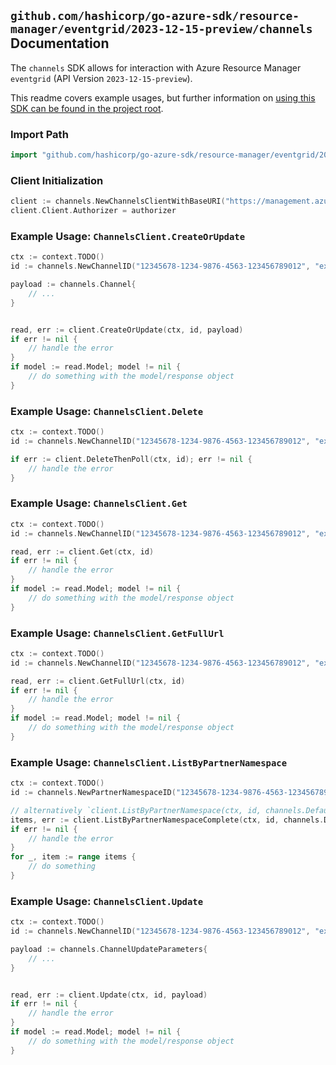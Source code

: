 
## `github.com/hashicorp/go-azure-sdk/resource-manager/eventgrid/2023-12-15-preview/channels` Documentation

The `channels` SDK allows for interaction with Azure Resource Manager `eventgrid` (API Version `2023-12-15-preview`).

This readme covers example usages, but further information on [using this SDK can be found in the project root](https://github.com/hashicorp/go-azure-sdk/tree/main/docs).

### Import Path

```go
import "github.com/hashicorp/go-azure-sdk/resource-manager/eventgrid/2023-12-15-preview/channels"
```


### Client Initialization

```go
client := channels.NewChannelsClientWithBaseURI("https://management.azure.com")
client.Client.Authorizer = authorizer
```


### Example Usage: `ChannelsClient.CreateOrUpdate`

```go
ctx := context.TODO()
id := channels.NewChannelID("12345678-1234-9876-4563-123456789012", "example-resource-group", "partnerNamespaceName", "channelName")

payload := channels.Channel{
	// ...
}


read, err := client.CreateOrUpdate(ctx, id, payload)
if err != nil {
	// handle the error
}
if model := read.Model; model != nil {
	// do something with the model/response object
}
```


### Example Usage: `ChannelsClient.Delete`

```go
ctx := context.TODO()
id := channels.NewChannelID("12345678-1234-9876-4563-123456789012", "example-resource-group", "partnerNamespaceName", "channelName")

if err := client.DeleteThenPoll(ctx, id); err != nil {
	// handle the error
}
```


### Example Usage: `ChannelsClient.Get`

```go
ctx := context.TODO()
id := channels.NewChannelID("12345678-1234-9876-4563-123456789012", "example-resource-group", "partnerNamespaceName", "channelName")

read, err := client.Get(ctx, id)
if err != nil {
	// handle the error
}
if model := read.Model; model != nil {
	// do something with the model/response object
}
```


### Example Usage: `ChannelsClient.GetFullUrl`

```go
ctx := context.TODO()
id := channels.NewChannelID("12345678-1234-9876-4563-123456789012", "example-resource-group", "partnerNamespaceName", "channelName")

read, err := client.GetFullUrl(ctx, id)
if err != nil {
	// handle the error
}
if model := read.Model; model != nil {
	// do something with the model/response object
}
```


### Example Usage: `ChannelsClient.ListByPartnerNamespace`

```go
ctx := context.TODO()
id := channels.NewPartnerNamespaceID("12345678-1234-9876-4563-123456789012", "example-resource-group", "partnerNamespaceName")

// alternatively `client.ListByPartnerNamespace(ctx, id, channels.DefaultListByPartnerNamespaceOperationOptions())` can be used to do batched pagination
items, err := client.ListByPartnerNamespaceComplete(ctx, id, channels.DefaultListByPartnerNamespaceOperationOptions())
if err != nil {
	// handle the error
}
for _, item := range items {
	// do something
}
```


### Example Usage: `ChannelsClient.Update`

```go
ctx := context.TODO()
id := channels.NewChannelID("12345678-1234-9876-4563-123456789012", "example-resource-group", "partnerNamespaceName", "channelName")

payload := channels.ChannelUpdateParameters{
	// ...
}


read, err := client.Update(ctx, id, payload)
if err != nil {
	// handle the error
}
if model := read.Model; model != nil {
	// do something with the model/response object
}
```
